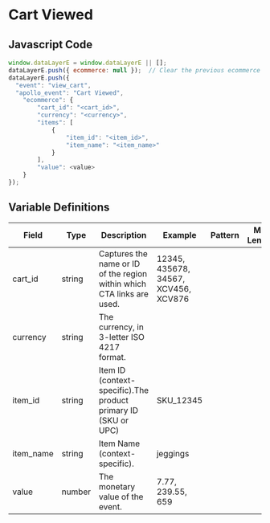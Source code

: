 # Cart Viewed

### 

## Javascript Code
```js
window.dataLayerE = window.dataLayerE || [];
dataLayerE.push({ ecommerce: null });  // Clear the previous ecommerce object.;;
dataLayerE.push({
  "event": "view_cart",
  "apollo_event": "Cart Viewed",
    "ecommerce": {
        "cart_id": "<cart_id>",
        "currency": "<currency>",
        "items": [
            {
                "item_id": "<item_id>",
                "item_name": "<item_name>"
            }
        ],
        "value": <value>
    }
});
```

## Variable Definitions

|Field|Type|Description|Example|Pattern|Min Length|Max Length|Minimum|Maximum|Multiple Of|
| --- | --- | --- | --- | --- | --- | --- | --- | --- | --- |
|cart_id|string|Captures the name or ID of the region within which CTA links are used.|12345, 435678, 34567, XCV456, XCV876|||||||
|currency|string|The currency, in 3-letter ISO 4217 format.||||||||
|item_id|string|Item ID \(context-specific\).The product primary ID \(SKU or UPC\) |SKU\_12345|||||||
|item_name|string|Item Name \(context-specific\).|jeggings|||||||
|value|number|The monetary value of the event.	|7.77, 239.55, 659|||||||




